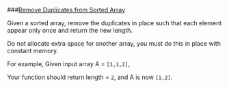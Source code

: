 ###[Remove Duplicates from Sorted Array](http://leetcode.com/onlinejudge#question_26)

Given a sorted array, remove the duplicates in place such that each element appear only once and return the new length.

Do not allocate extra space for another array, you must do this in place with constant memory.

For example,
Given input array A = `[1,1,2]`,

Your function should return length = `2`, and A is now `[1,2]`.
